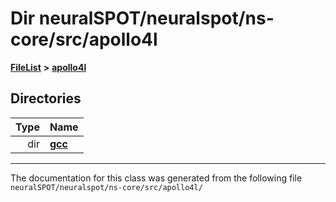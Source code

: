 

# Dir neuralSPOT/neuralspot/ns-core/src/apollo4l



[**FileList**](files.md) **>** [**apollo4l**](dir_6c2ab603aea1a67ea1df81280fd1670a.md)














## Directories

| Type | Name |
| ---: | :--- |
| dir | [**gcc**](dir_512bf495418c9a0e0218ee5c968bb56c.md) <br> |

























































------------------------------
The documentation for this class was generated from the following file `neuralSPOT/neuralspot/ns-core/src/apollo4l/`

